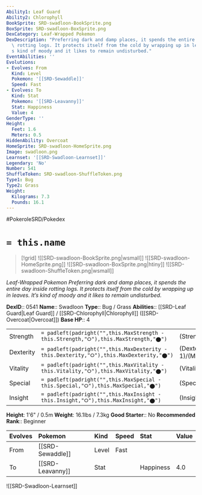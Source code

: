 ```yaml
---
Ability1: Leaf Guard
Ability2: Chlorophyll
BookSprite: SRD-swadloon-BookSprite.png
BoxSprite: SRD-swadloon-BoxSprite.png
DexCategory: Leaf-Wrapped Pokemon
DexDescription: "Preferring dark and damp places, it spends the entire day inside\
  \ rotting logs. It protects itself from the cold by wrapping up in leaves. It\u2019\
  s kind of moody and it likes to remain undisturbed."
EventAbilities: ''
Evolutions:
- Evolves: From
  Kind: Level
  Pokemon: '[[SRD-Sewaddle]]'
  Speed: Fast
- Evolves: To
  Kind: Stat
  Pokemon: '[[SRD-Leavanny]]'
  Stat: Happiness
  Value: 4
GenderType: ''
Height:
  Feet: 1.6
  Meters: 0.5
HiddenAbility: Overcoat
HomeSprite: SRD-swadloon-HomeSprite.png
Image: swadloon.png
Learnset: '[[SRD-Swadloon-Learnset]]'
Legendary: 'No'
Number: 541
ShuffleToken: SRD-swadloon-ShuffleToken.png
Type1: Bug
Type2: Grass
Weight:
  Kilograms: 7.3
  Pounds: 16.1
---
```


#PokeroleSRD/Pokedex

# `= this.name`

> [!grid]
> ![[SRD-swadloon-BookSprite.png|wsmall]]
> ![[SRD-swadloon-HomeSprite.png]]
> ![[SRD-swadloon-BoxSprite.png|htiny]]
> ![[SRD-swadloon-ShuffleToken.png|wsmall]]


*Leaf-Wrapped Pokemon*
*Preferring dark and damp places, it spends the entire day inside rotting logs. It protects itself from the cold by wrapping up in leaves. It’s kind of moody and it likes to remain undisturbed.*

**DexID**:: 0541
**Name**:: Swadloon
**Type**:: Bug / Grass
**Abilities**:: [[SRD-Leaf Guard|Leaf Guard]] / [[SRD-Chlorophyll|Chlorophyll]] ([[SRD-Overcoat|Overcoat]])
**Base HP**:: 4

|           |                                                                                        |                                          |
| --------- | -------------------------------------------------------------------------------------- | ---------------------------------------- |
| Strength  | `= padleft(padright("",this.MaxStrength - this.Strength,"⭘"),this.MaxStrength,"⬤")`    | (Strength::2)/(MaxStrength::4)   |
| Dexterity | `= padleft(padright("",this.MaxDexterity - this.Dexterity,"⭘"),this.MaxDexterity,"⬤")` | (Dexterity:: 1)/(MaxDexterity::3) |
| Vitality  | `= padleft(padright("",this.MaxVitality - this.Vitality,"⭘"),this.MaxVitality,"⬤")`    | (Vitality::2)/(MaxVitality::5)   |
| Special   | `= padleft(padright("",this.MaxSpecial - this.Special,"⭘"),this.MaxSpecial,"⬤")`       | (Special::2)/(MaxSpecial::4)     |
| Insight   | `= padleft(padright("",this.MaxInsight - this.Insight,"⭘"),this.MaxInsight,"⬤")`       | (Insight::2)/(MaxInsight::5)     |

**Height**: 1'6" / 0.5m
**Weight**: 16.1lbs / 7.3kg
**Good Starter**:: No
**Recommended Rank**:: Beginner

| Evolves   | Pokemon          | Kind   | Speed   | Stat      | Value   |
|:----------|:-----------------|:-------|:--------|:----------|:--------|
| From      | [[SRD-Sewaddle]] | Level  | Fast    |           |         |
| To        | [[SRD-Leavanny]] | Stat   |         | Happiness | 4.0     |

![[SRD-Swadloon-Learnset]]